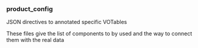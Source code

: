 ### product_config

JSON directives to annotated specific VOTables

These files give the list of components to by used and the way to connect them with the real data